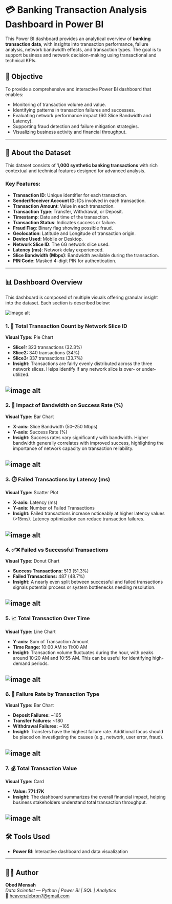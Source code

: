 # 💳 Banking Transaction Analysis Dashboard in Power BI

This Power BI dashboard provides an analytical overview of **banking transaction data**, with insights into transaction performance, failure analysis, network bandwidth effects, and transaction types. The goal is to support business and network decision-making using transactional and technical KPIs.

## 📌 Objective

To provide a comprehensive and interactive Power BI dashboard that enables:
- Monitoring of transaction volume and value.
- Identifying patterns in transaction failures and successes.
- Evaluating network performance impact (6G Slice Bandwidth and Latency).
- Supporting fraud detection and failure mitigation strategies.
- Visualizing business activity and financial throughput.

---

## 📂 About the Dataset

This dataset consists of **1,000 synthetic banking transactions** with rich contextual and technical features designed for advanced analysis.

### Key Features:
- **Transaction ID**: Unique identifier for each transaction.
- **Sender/Receiver Account ID**: IDs involved in each transaction.
- **Transaction Amount**: Value in each transaction.
- **Transaction Type**: Transfer, Withdrawal, or Deposit.
- **Timestamp**: Date and time of the transaction.
- **Transaction Status**: Indicates success or failure.
- **Fraud Flag**: Binary flag showing possible fraud.
- **Geolocation**: Latitude and Longitude of transaction origin.
- **Device Used**: Mobile or Desktop.
- **Network Slice ID**: The 6G network slice used.
- **Latency (ms)**: Network delay experienced.
- **Slice Bandwidth (Mbps)**: Bandwidth available during the transaction.
- **PIN Code**: Masked 4-digit PIN for authentication.

---

## 📊 Dashboard Overview

This dashboard is composed of multiple visuals offering granular insight into the dataset. Each section is described below:

![image alt](https://github.com/Omensah-15/Bank_Transcaction_Insights/blob/6bc863c0e1f92735a44e8a807f3f56c00adab1be/Images/Image-1.png)

### 1. 🧩 Total Transaction Count by Network Slice ID
**Visual Type:** Pie Chart  
- **Slice1:** 323 transactions (32.3%)  
- **Slice2:** 340 transactions (34%)  
- **Slice3:** 337 transactions (33.7%)  
- **Insight:** Transactions are fairly evenly distributed across the three network slices. Helps identify if any network slice is over- or under-utilized.

![image alt](https://github.com/Omensah-15/Bank_Transcaction_Insights/blob/b3b51ef72cd85d63dfe5216f303eb437e42db8ca/Images/Image_1.png)
---

### 2. 📶 Impact of Bandwidth on Success Rate (%)
**Visual Type:** Bar Chart  
- **X-axis:** Slice Bandwidth (50–250 Mbps)  
- **Y-axis:** Success Rate (%)  
- **Insight:** Success rates vary significantly with bandwidth. Higher bandwidth generally correlates with improved success, highlighting the importance of network capacity on transaction reliability.

![image alt](https://github.com/Omensah-15/Bank_Transcaction_Insights/blob/3adcb73eb1e390f5ebfd249089e59efe8fcb61d4/Images/Image_2.png)
---

### 3. ⏱️ Failed Transactions by Latency (ms)
**Visual Type:** Scatter Plot  
- **X-axis:** Latency (ms)  
- **Y-axis:** Number of Failed Transactions  
- **Insight:** Failed transactions increase noticeably at higher latency values (>15ms). Latency optimization can reduce transaction failures.

![image alt](https://github.com/Omensah-15/Bank_Transcaction_Insights/blob/edb6713e09d051039644622b899111ab54f8b557/Images/Image_3.png)
---

### 4. ✅❌ Failed vs Successful Transactions
**Visual Type:** Donut Chart  
- **Success Transactions:** 513 (51.3%)  
- **Failed Transactions:** 487 (48.7%)  
- **Insight:** A nearly even split between successful and failed transactions signals potential process or system bottlenecks needing resolution.

![image alt](https://github.com/Omensah-15/Bank_Transcaction_Insights/blob/c1f21202911bd499720dadd4313eaae2d409ef0d/Images/Image_4.png)
---

### 5. 📈 Total Transaction Over Time
**Visual Type:** Line Chart  
- **Y-axis:** Sum of Transaction Amount  
- **Time Range:** 10:00 AM to 11:00 AM  
- **Insight:** Transaction volume fluctuates during the hour, with peaks around 10:20 AM and 10:55 AM. This can be useful for identifying high-demand periods.

![image alt](https://github.com/Omensah-15/Bank_Transcaction_Insights/blob/3adcb73eb1e390f5ebfd249089e59efe8fcb61d4/Images/Image_2.png)
---

### 6. 🔁 Failure Rate by Transaction Type
**Visual Type:** Bar Chart  
- **Deposit Failures:** ~165  
- **Transfer Failures:** ~180  
- **Withdrawal Failures:** ~165  
- **Insight:** Transfers have the highest failure rate. Additional focus should be placed on investigating the causes (e.g., network, user error, fraud).

![image alt](https://github.com/Omensah-15/Bank_Transcaction_Insights/blob/3adcb73eb1e390f5ebfd249089e59efe8fcb61d4/Images/Image_2.png)
---

### 7. 💰 Total Transaction Value
**Visual Type:** Card  
- **Value:** **771.17K**  
- **Insight:** The dashboard summarizes the overall financial impact, helping business stakeholders understand total transaction throughput.

![image alt](https://github.com/Omensah-15/Bank_Transcaction_Insights/blob/3adcb73eb1e390f5ebfd249089e59efe8fcb61d4/Images/Image_2.png)
---


## 🛠️ Tools Used

- **Power BI**: Interactive dashboard and data visualization

---
## 👨‍💻 Author

**Obed Mensah**  
*Data Scientist — Python | Power BI | SQL | Analytics*  
📧 [heavenzlebron7@gmail.com](mailto:heavenzlebron7@gmail.com)
